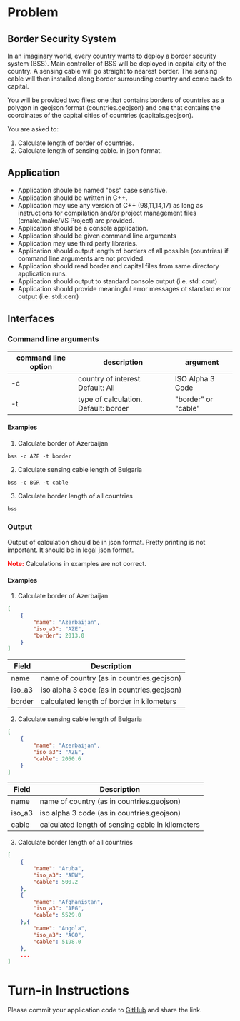 # Problem
## Border Security System
In an imaginary world, every country wants to deploy a border security system (BSS). Main controller of BSS will be deployed in capital city of the country. A sensing cable will go straight to nearest border. The sensing cable will then installed along border surrounding country and come back to capital. 

You will be provided two files: one that contains borders of countries as a polygon in geojson format (countries.geojson) and one that contains the coordinates of the capital cities of countries (capitals.geojson).

You are asked to:
1. Calculate length of border of countries.
2. Calculate length of sensing cable.
in json format.

## Application
* Application shoule be named "bss" case sensitive.
* Application should be written in C++.
* Application may use any version of C++ (98,11,14,17) as long as instructions for compilation and/or project management files (cmake/make/VS Project) are provided.
* Application should be a console application.
* Application should be given command line arguments
* Application may use third party libraries.
* Application should output length of borders of all possible (countries) if command line arguments are not provided.
* Application should read border and capital files from same directory application runs.
* Application should output to standard console output (i.e. std::cout)
* Application should provide meaningful error messages ot standard error output (i.e. std::cerr)

## Interfaces
### Command line arguments
| command line option      |  description     |  argument     |
|  ---  |  ---  |  ---  |
|   -c    | country of interest. Default: All      | ISO Alpha 3 Code      |
|   -t    | type of calculation. Default: border      | "border" or "cable"  |


#### Examples

1. Calculate border of Azerbaijan
```
bss -c AZE -t border
```
2. Calculate sensing cable length of Bulgaria
```
bss -c BGR -t cable
```
3. Calculate border length of all countries
```
bss
```

### Output
Output of calculation should be in json format. Pretty printing is not important. It should be in legal json format. 

<b style="color:red">Note:</b> Calculations in examples are not correct.

#### Examples
1. Calculate border of Azerbaijan
```json
[
    {
        "name": "Azerbaijan",
        "iso_a3": "AZE",
        "border": 2013.0
    }
]
```
| Field      | Description      |
|  ---  |  ---  |
| name      | name of country (as in countries.geojson)      |
| iso_a3      | iso alpha 3 code (as in countries.geojson)      |
| border      | calculated length of border in kilometers     |

2. Calculate sensing cable length of Bulgaria
```json
[
    {
        "name": "Azerbaijan",
        "iso_a3": "AZE",
        "cable": 2050.6
    }
]
```
| Field      | Description      |
|  ---  |  ---  |
| name      | name of country (as in countries.geojson)      |
| iso_a3      | iso alpha 3 code (as in countries.geojson)      |
| cable      | calculated length of sensing cable in kilometers     |


3. Calculate border length of all countries
```json
[
    {
        "name": "Aruba",
        "iso_a3": "ABW",
        "cable": 500.2
    },
    {
        "name": "Afghanistan",
        "iso_a3": "AFG",
        "cable": 5529.0
    },{
        "name": "Angola",
        "iso_a3": "AGO",
        "cable": 5198.0
    },
    ...
]
```

# Turn-in Instructions
Please commit your application code to [GitHub](https://www.github.com) and share the link.